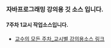 ### 자바프로그래밍 강의용 깃 소스 입니다.
#### 7주차 1교시 작업소스입니다.
- [교수의 모든 주차_교시별 강의용소스 링크](https://github.com/kimilguk/java/branches/all)
